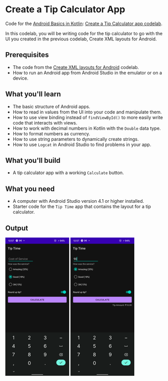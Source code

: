Create a Tip Calculator App
===========================
Code for the [Android Basics in Kotlin](https://developer.android.com/courses/android-basics-kotlin/course): [Create a Tip Calculator app codelab](https://developer.android.com/codelabs/basic-android-kotlin-training-tip-calculator).

In this codelab, you will be writing code for the tip calculator to go with the UI you created in the previous codelab, Create XML layouts for Android.

## Prerequisites

- The code from the [Create XML layouts for Android](https://developer.android.com/codelabs/basic-android-kotlin-training-xml-layouts) codelab.
- How to run an Android app from Android Studio in the emulator or on a device.

## What you'll learn

- The basic structure of Android apps.
- How to read in values from the UI into your code and manipulate them.
- How to use view binding instead of `findViewById()` to more easily write code that interacts with views.
- How to work with decimal numbers in Kotlin with the `Double` data type.
- How to format numbers as currency.
- How to use string parameters to dynamically create strings.
- How to use `Logcat` in Android Studio to find problems in your app.

## What you'll build

- A tip calculator app with a working `Calculate` button.

## What you need

- A computer with Android Studio version 4.1 or higher installed.
- Starter code for the `Tip Time` app that contains the layout for a tip calculator.

## Output

<img width="200" height="433" src="https://raw.githubusercontent.com/HemantSachdeva/TipTime/kt/output/TipTimeOutput1.png" alt="TipTimeOutput1"> <img width="200" height="433" src="https://raw.githubusercontent.com/HemantSachdeva/TipTime/kt/output/TipTimeOutput2.png" alt="TipTimeOutput2">
